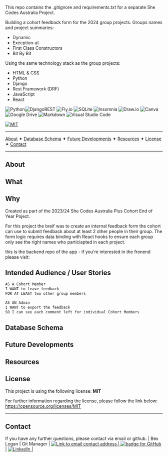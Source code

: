 This repo contains the .gitignore and requirements.txt for a separate She Codes Australia Project. 

Building a cohort feedback form for the 2024 group projects. 
Groups names and project summaries: 
- Dynamic
- Execption-al
- First Class Constructors
- Bit By Bit

Using the same technology stack as the group projects:
- HTML & CSS
- Python
- Django
- Rest Framework (DRF)
- JavaScript
- React

![Python](https://img.shields.io/badge/python-3670A0?style=for-the-badge&logo=python&logoColor=ffdd54)![DjangoREST](https://img.shields.io/badge/DJANGO-REST-ff1709?style=for-the-badge&logo=django&logoColor=white&color=ff1709&labelColor=gray) ![Fly.io](https://img.shields.io/badge/Fly.io-black.svg?logo=data:image/svg%2bxml;base64=&style=for-the-badge&labelColor=white) ![SQLite](https://img.shields.io/badge/sqlite-%2307405e.svg?style=for-the-badge&logo=sqlite&logoColor=white) ![Insomnia](https://img.shields.io/badge/Insomnia-black?style=for-the-badge&logo=insomnia&logoColor=5849BE) ![Draw.io](https://img.shields.io/badge/Draw.io-black.svg?logo=data:image/svg%2bxml;base64&style=for-the-badge&labelColor=orange) ![Canva](https://img.shields.io/badge/Canva-%2300C4CC.svg?style=for-the-badge&logo=Canva&logoColor=white) ![Google Drive](https://img.shields.io/badge/Google%20Drive-4285F4?style=for-the-badge&logo=googledrive&logoColor=white) ![Markdown](https://img.shields.io/badge/markdown-%23000000.svg?style=for-the-badge&logo=markdown&logoColor=white) ![Visual Studio Code](https://img.shields.io/badge/Visual%20Studio%20Code-0078d7.svg?style=for-the-badge&logo=visual-studio-code&logoColor=white)

[![MIT](https://img.shields.io/badge/License-MIT-yellow?style=for-the-badge)](https://opensource.org/licenses/MIT)

---

[About](#about) ✦ [Database Schema](#database-schema) ✦ [Future Developments](#future-developments) ✦ [Resources](#resources) ✦ [License](#license) ✦ [Contact](#contact)

---

## About

## What

## Why
Created as part of the 2023/24 She Codes Australia Plus Cohort End of Year Poject. 

For this project the breif was to create an internal feedback form the cohort can use to submit feedback about at least 2 other people in their group. The form logic requires data binding with React hooks to ensure each group only see the right names who particiapted in each project. 

this is the backend repo of the app - if you're interested in the fronend please visit: 

## Intended Audience / User Stories

```md
AS A Cohort Member
I WANT to leave feedback
FOR AT LEAST two other group members
```
```md
AS AN Admin
I WANT to export the feedback
SO I can see each comment left for individual Cohort Members
``` 

## Database Schema

## Future Developments

## Resources

## License
This project is using the following license: 
**MIT**

For further information regarding the license, please follow the link below:
https://opensource.org/licenses/MIT

---

## Contact

If you have any further questions, please contact via email or github.
| Bex Logan        | Git Manager                        | <a href="bek.jayne@gmail.com"><img alt="Link to email contact address" src="https://img.shields.io/badge/email-D14836?style=for-the-badge" target="_blank" />          | <a href="https://github.com/BBLogan"><img alt="badge for GitHub" src="https://img.shields.io/badge/github-%23121011.svg?style=for-the-badge&logo=github&logoColor=white" target="_blank" /></a>       | <a href="https://www.linkedin.com/in/bexlogan/">![LinkedIn](https://img.shields.io/badge/linkedin-%230077B5.svg?style=for-the-badge&logo=linkedin&logoColor=white)                   |
